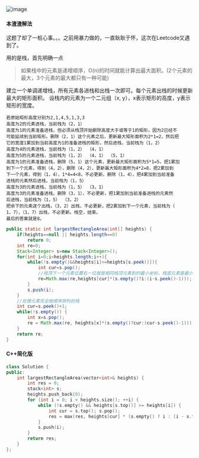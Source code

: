 ![image](http://ww3.sinaimg.cn/large/005CRBrHjw1f8xmnm9q1sj30oi0ij3ys.jpg)

#### 本渣渣解法
这题了却了一桩心事。。。之前用暴力做的，一直耿耿于怀，这次在Leetcode又遇到了。

用的是栈，首先明确一点
>如果栈中的元素是递增顺序，O(n)的时间就能计算出最大面积。(2个元素的最大，3个元素的最大都只有一种可能)

建立一个单调递增栈，所有元素各进栈和出栈一次即可。每个元素出栈的时候更新最大的矩形面积。
设栈内的元素为一个二元组（x, y），x表示矩形的高度，y表示矩形的宽度。

    若原始矩形高度分别为2,1,4,5,1,3,3
    高度为2的元素进栈，当前栈为（2，1）
    高度为1的元素准备进栈，但必须从栈顶开始删除高度大于或等于1的矩形，因为2已经不
    可能延续到当前矩形。删除（2，1）这个元素之后，更新最大矩形面积为2*1=2，然后把
    它的宽度1累加到当前高度为1的准备进栈的矩形，然后进栈，当前栈为（1，2）
    高度为4的元素进栈，当前栈为（1，2） （4，1）
    高度为5的元素进栈，当前栈为（1，2） （4，1） （5，1）
    高度为1的元素准备进栈，删除（5，1）这个元素，更新最大矩形面积为5*1=5，把1累加
    到下一个元素，得到（4，2），删除（4，2），更新最大矩形面积为4*2=8，把2累加到
    下一个元素，得到（1，4），1*4=4<8，不必更新，删除（1，4），把4累加到当前准备
    进栈的元素然后进栈，当前栈为（1，5）
    高度为3的元素进栈，当前栈为（1，5） （3，1）
    高度为3的元素准备进栈，删除（3，1），不必更新，把1累加到当前准备进栈的元素然
    后进栈，当前栈为（1，5） （3，2）
    把余下的元素逐个出栈，（3，2）出栈，不必更新，把2累加到下一个元素，当前栈为（
    1，7），（1，7）出栈，不必更新。栈空，结束。
    最后的答案就是8。
```Java
public static int largestRectangleArea(int[] heights) {
    if(heights==null || heights.length==0)
        return 0;
    int re=0;
    Stack<Integer> s=new Stack<Integer>();
    for(int i=0;i<heights.length;i++){
        while(!s.empty()&&heights[i]<=heights[s.peek()]){
            int cur=s.pop();
            //栈顶下一个元素位置右一位就是相同栈顶元素到的最小坐标，栈底元素是最小的，所以取i就好
            re=Math.max(re,heights[cur]*(s.empty()?i:(i-s.peek()-1)));
        }
        s.push(i);
    }
    //处理元素完全按顺序排列的栈
    int cur=s.peek()+1;
    while(!s.empty()) {
        int x=s.pop();
        re = Math.max(re, heights[x]*(s.empty()?cur:(cur-s.peek()-1)));
    }
    return re;
}
```
#### C++简化版
```C++
class Solution {
public:
    int largestRectangleArea(vector<int>& heights) {
        int res = 0;
        stack<int> s;
        heights.push_back(0);
        for (int i = 0; i < heights.size(); ++i) {
            while (!s.empty() && heights[s.top()] >= heights[i]) {
                int cur = s.top(); s.pop();
                res = max(res, heights[cur] * (s.empty() ? i : (i - s.top() - 1)));
            }
            s.push(i);
        }
        return res;
    }
};
```
